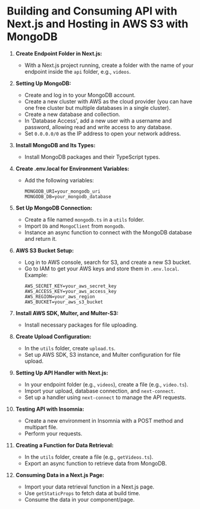 # Building and Consuming API with Next.js and Hosting in AWS S3 with MongoDB

1. **Create Endpoint Folder in Next.js:**
   - With a Next.js project running, create a folder with the name of your endpoint inside the `api` folder, e.g., `videos`.

2. **Setting Up MongoDB:**
   - Create and log in to your MongoDB account.
   - Create a new cluster with AWS as the cloud provider (you can have one free cluster but multiple databases in a single cluster).
   - Create a new database and collection.
   - In 'Database Access', add a new user with a username and password, allowing read and write access to any database.
   - Set `0.0.0.0/0` as the IP address to open your network address.

3. **Install MongoDB and Its Types:**
   - Install MongoDB packages and their TypeScript types.

4. **Create .env.local for Environment Variables:**
   - Add the following variables:
     ```
     MONGODB_URI=your_mongodb_uri
     MONGODB_DB=your_mongodb_database
     ```

5. **Set Up MongoDB Connection:**
   - Create a file named `mongodb.ts` in a `utils` folder.
   - Import `Db` and `MongoClient` from `mongodb`.
   - Instance an async function to connect with the MongoDB database and return it.

6. **AWS S3 Bucket Setup:**
   - Log in to AWS console, search for S3, and create a new S3 bucket.
   - Go to IAM to get your AWS keys and store them in `.env.local`. Example:
     ```
     AWS_SECRET_KEY=your_aws_secret_key
     AWS_ACCESS_KEY=your_aws_access_key
     AWS_REGION=your_aws_region
     AWS_BUCKET=your_aws_s3_bucket
     ```

7. **Install AWS SDK, Multer, and Multer-S3:**
   - Install necessary packages for file uploading.

8. **Create Upload Configuration:**
   - In the `utils` folder, create `upload.ts`.
   - Set up AWS SDK, S3 instance, and Multer configuration for file upload.

9. **Setting Up API Handler with Next.js:**
   - In your endpoint folder (e.g., `videos`), create a file (e.g., `video.ts`).
   - Import your upload, database connection, and `next-connect`.
   - Set up a handler using `next-connect` to manage the API requests.

10. **Testing API with Insomnia:**
    - Create a new environment in Insomnia with a POST method and multipart file.
    - Perform your requests.

11. **Creating a Function for Data Retrieval:**
    - In the `utils` folder, create a file (e.g., `getVideos.ts`).
    - Export an async function to retrieve data from MongoDB.

12. **Consuming Data in a Next.js Page:**
    - Import your data retrieval function in a Next.js page.
    - Use `getStaticProps` to fetch data at build time.
    - Consume the data in your component/page.
